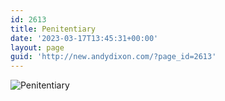 ```yaml
---
id: 2613
title: Penitentiary
date: '2023-03-17T13:45:31+00:00'
layout: page
guid: 'http://new.andydixon.com/?page_id=2613'
---
```


![Penitentiary](https://i0.wp.com/assets.g8x2.ldn.idrivee2-23.com/posters/Penitentiary%2001.jpg?w=1200&ssl=1 "Penitentiary")